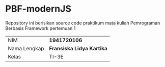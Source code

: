 # PBF-modernJS
Repository ini berisikan source code praktikum mata kuliah Pemrograman Berbasis Framework pertemuan 1

|  |  |
|--|--|
| NIM | **1941720106** |
| Nama Lengkap | **Fransiska Lidya Kartika** |
| Kelas | TI-3E |
